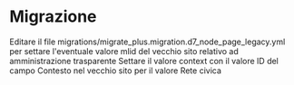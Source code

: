 # Migrazione

Editare il file
migrations/migrate_plus.migration.d7_node_page_legacy.yml
per settare l'eventuale valore mlid del vecchio sito relativo ad amministrazione trasparente
Settare il valore context con il valore ID del campo Contesto nel vecchio sito per il valore Rete civica
